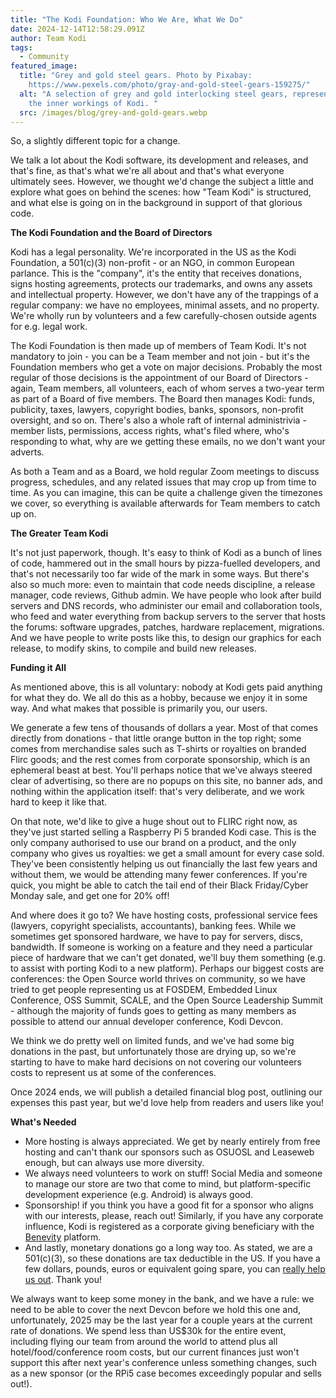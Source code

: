 ```yaml
---
title: "The Kodi Foundation: Who We Are, What We Do"
date: 2024-12-14T12:58:29.091Z
author: Team Kodi
tags:
  - Community
featured_image:
  title: "Grey and gold steel gears. Photo by Pixabay:
    https://www.pexels.com/photo/gray-and-gold-steel-gears-159275/"
  alt: "A selection of grey and gold interlocking steel gears, representing the
    the inner workings of Kodi. "
  src: /images/blog/grey-and-gold-gears.webp
---
```

So, a slightly different topic for a change. 

We talk a lot about the Kodi software, its development and releases, and that's fine, as that's what we're all about and that's what everyone ultimately sees. However, we thought we'd change the subject a little and explore what goes on behind the scenes: how "Team Kodi" is structured, and what else is going on in the background in support of that glorious code. 

**The Kodi Foundation and the Board of Directors**

Kodi has a legal personality. We're incorporated in the US as the Kodi Foundation, a 501(c)(3) non-profit - or an NGO, in common European parlance. This is the "company", it's the entity that receives donations, signs hosting agreements, protects our trademarks, and owns any assets and intellectual property. However, we don't have any of the trappings of a regular company: we have no employees, minimal assets, and no property. We're wholly run by volunteers and a few carefully-chosen outside agents for e.g. legal work.

The Kodi Foundation is then made up of members of Team Kodi. It's not mandatory to join - you can be a Team member and not join - but it's the Foundation members who get a vote on major decisions. Probably the most regular of those decisions is the appointment of our Board of Directors - again, Team members, all volunteers, each of whom serves a two-year term as part of a Board of five members. The Board then manages Kodi: funds, publicity, taxes, lawyers, copyright bodies, banks, sponsors, non-profit oversight, and so on. There's also a whole raft of internal administrivia - member lists, permissions, access rights, what's filed where, who's responding to what, why are we getting these emails, no we don't want your adverts.

As both a Team and as a Board, we hold regular Zoom meetings to discuss progress, schedules, and any related issues that may crop up from time to time. As you can imagine, this can be quite a challenge given the timezones we cover, so everything is available afterwards for Team members to catch up on.

**The Greater Team Kodi**

It's not just paperwork, though. It's easy to think of Kodi as a bunch of lines of code, hammered out in the small hours by pizza-fuelled developers, and that's not necessarily too far wide of the mark in some ways. But there's also so much more: even to maintain that code needs discipline, a release manager, code reviews, Github admin. We have people who look after build servers and DNS records, who administer our email and collaboration tools, who feed and water everything from backup servers to the server that hosts the forums: software upgrades, patches, hardware replacement, migrations. And we have people to write posts like this, to design our graphics for each release, to modify skins, to compile and build new releases.

**Funding it All**

As mentioned above, this is all voluntary: nobody at Kodi gets paid anything for what they do. We all do this as a hobby, because we enjoy it in some way. And what makes that possible is primarily you, our users.

We generate a few tens of thousands of dollars a year. Most of that comes directly from donations - that little orange button in the top right; some comes from merchandise sales such as T-shirts or royalties on branded Flirc goods; and the rest comes from corporate sponsorship, which is an ephemeral beast at best. You'll perhaps notice that we've always steered clear of advertising, so there are no popups on this site, no banner ads, and nothing within the application itself: that's very deliberate, and we work hard to keep it like that.

On that note, we'd like to give a huge shout out to FLIRC right now, as they've just started selling a Raspberry Pi 5 branded Kodi case. This is the only company authorised to use our brand on a product, and the only company who gives us royalties: we get a small amount for every case sold. They've been consistently helping us out financially the last few years and without them, we would be attending many fewer conferences. If you're quick, you might be able to catch the tail end of their Black Friday/Cyber Monday sale, and get one for 20% off!

And where does it go to? We have hosting costs, professional service fees (lawyers, copyright specialists, accountants), banking fees. While we sometimes get sponsored hardware, we have to pay for servers, discs, bandwidth. If someone is working on a feature and they need a particular piece of hardware that we can't get donated, we'll buy them something (e.g. to assist with porting Kodi to a new platform). Perhaps our biggest costs are conferences: the Open Source world thrives on community, so we have tried to get people representing us at FOSDEM, Embedded Linux Conference, OSS Summit, SCALE, and the Open Source Leadership Summit - although the majority of funds goes to getting as many members as possible to attend our annual developer conference, Kodi Devcon. 

We think we do pretty well on limited funds, and we've had some big donations in the past, but unfortunately those are drying up, so we're starting to have to make hard decisions on not covering our volunteers costs to represent us at some of the conferences.

Once 2024 ends, we will publish a detailed financial blog post, outlining our expenses this past year, but we'd love help from readers and users like you!

**What's Needed**

* More hosting is always appreciated. We get by nearly entirely from free hosting and can't thank our sponsors such as OSUOSL and Leaseweb enough, but can always use more diversity.
* We always need volunteers to work on stuff! Social Media and someone to manage our store are two that come to mind, but platform-specific development experience (e.g. Android) is always good.
* Sponsorship! if you think you have a good fit for a sponsor who aligns with our interests, please, reach out! Similarly, if you have any corporate influence, Kodi is registered as a corporate giving beneficiary with the [Benevity](https://benevity.com/) platform.
* And lastly, monetary donations go a long way too. As stated, we are a 501(c)(3), so these donations are tax deductible in the US. If you have a few dollars, pounds, euros or equivalent going spare, you can [really help us out](https://kodi.tv/donate/). Thank you!

We always want to keep some money in the bank, and we have a rule: we need to be able to cover the next Devcon before we hold this one and, unfortunately, 2025 may be the last year for a couple years at the current rate of donations. We spend less than US$30k for the entire event, including flying our team from around the world to attend plus all hotel/food/conference room costs, but our current finances just won't support this after next year's conference unless something changes, such as a new sponsor (or the RPi5 case becomes exceedingly popular and sells out!).